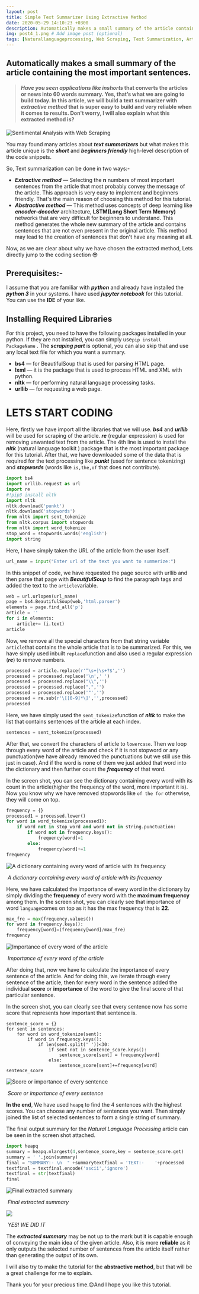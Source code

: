```yaml
---
layout: post
title: Simple Text Summarizer Using Extractive Method
date: 2020-05-29 14:10:23 +0300
description: Automatically makes a small summary of the article containing the most important sentences. # Add post description (optional)
img: post4_1.png # Add image post (optional)
tags: [Naturallanguageprocessing, Web Scraping, Text Summarization, Artificial Intelligence]
---
```

## Automatically makes a small summary of the article containing the most important sentences.



> #### *Have you seen applications like*  ***inshorts*** that converts the articles or news into 60 words summary. Yes, that’s what we are going to build today. In this article, we will build a text summarizer with ***extractive method*** that is super easy to build and very reliable when it comes to results. Don't worry, I will also explain what this extracted method is?

![Sentimental Analysis with Web Scraping](/assets/img/post4_1.png)

You may found many articles about ***text summarizers*** but what makes this article unique is the ***short*** and ***beginners friendly*** high-level description of the code snippets.

So, Text summarization can be done in two ways:-

- ***Extractive method*** — Selecting the **n** numbers of most important sentences from the article that most probably convey the message of the article. This approach is very easy to implement and beginners friendly. That's the main reason of choosing this method for this tutorial.
- ***Abstractive method*** — This method uses concepts of deep learning like ***encoder-decoder*** architecture, **LSTM(**Long Short Term Memory**)** networks that are very difficult for beginners to understand. This method generates the whole new summary of the article and contains sentences that are not even present in the original article. This method may lead to the creation of sentences that don't have any meaning at all.

Now, as we are clear about why we have chosen the extracted method, Lets directly jump to the coding section 😎

## **Prerequisites:-**

I assume that you are familiar with ***python*** and already have installed the ***python 3*** in your systems. I have used ***jupyter notebook*** for this tutorial. You can use the **IDE** of your like.

## **Installing Required Libraries**

For this project, you need to have the following packages installed in your python. If they are not installed, you can simply use`pip install PackageName` . The ***scraping part*** is optional, you can also skip that and use any local text file for which you want a summary.

- **bs4** — for BeautifulSoup that is used for parsing HTML page.
- **lxml** — it is the package that is used to process HTML and XML with python.
- **nltk** — for performing natural language processing tasks.
- **urllib** — for requesting a web page.

# **LETS START CODING**

Here, firstly we have import all the libraries that we will use. ***bs4*** and ***urllib*** will be used for scraping of the article. ***re*** (regular expression) is used for removing unwanted text from the article. The 4th line is used to install the ***nltk*** (natural language toolkit ) package that is the most important package for this tutorial. After that, we have downloaded some of the data that is required for the text processing like ***punkt*** (used for sentence tokenizing) and ***stopwords*** (words like `is,the,of` that does not contribute).

```python
import bs4
import urllib.request as url
import re
#!pip3 install nltk
import nltk
nltk.download('punkt')
nltk.download('stopwords')
from nltk import sent_tokenize
from nltk.corpus import stopwords
from nltk import word_tokenize
stop_word = stopwords.words('english')
import string
```

Here, I have simply taken the URL of the article from the user itself.

```python
url_name = input("Enter url of the text you want to summerize:")
```

In this snippet of code, we have requested the page source with urllib and then parse that page with ***BeautifulSoup*** to find the paragraph tags and added the text to the `article`variable.

```python
web = url.urlopen(url_name)
page = bs4.BeautifulSoup(web,'html.parser')
elements = page.find_all('p')
article = ''
for i in elements:
    article+= (i.text)
article
```

Now, we remove all the special characters from that string variable `article`that contains the whole article that is to be summarized. For this, we have simply used inbuilt `replace`function and also used a regular expression (***re***) to remove numbers.

```python
processed = article.replace(r'^\s+|\s+?$','')
processed = processed.replace('\n',' ')
processed = processed.replace("\\",'')
processed = processed.replace(",",'')
processed = processed.replace('"','')
processed = re.sub(r'\[[0-9]*\]','',processed)
processed
```

Here, we have simply used the `sent_tokenize`function of ***nltk*** to make the list that contains sentences of the article at each index.

```python
sentences = sent_tokenize(processed)
```

After that, we convert the characters of article to `lowercase`. Then we loop through every word of the article and check if it is not stopword or any punctuation(we have already removed the punctuations but we still use this just in case). And if the word is none of them we just added that word into the dictionary and then further count the ***frequency*** of that word.

In the screen shot, you can see the dictionary containing every word with its count in the article(higher the frequency of the word, more important it is). Now you know why we have removed stopwords like `of the for` otherwise, they will come on top.

```python
frequency = {}
processed1 = processed.lower()
for word in word_tokenize(processed1):
    if word not in stop_word and word not in string.punctuation:
        if word not in frequency.keys():
            frequency[word]=1
        else:
            frequency[word]+=1
frequency
```

![A dictionary containing every word of article with its frequency](https://miro.medium.com/max/301/1*Sw3oEthOgrf0-w6H4y6SEA.png)

​                                                *A dictionary containing every word of article with its frequency*

Here, we have calculated the importance of every word in the dictionary by simply dividing the **frequency** of every word with the **maximum frequency** among them. In the screen shot, you can clearly see that importance of word `language`comes on top as it has the max frequency that is **22**.

```python
max_fre = max(frequency.values())
for word in frequency.keys():
    frequency[word]=(frequency[word]/max_fre)
frequency
```

![Importance of every word of the article](https://miro.medium.com/max/426/1*6yTj6QITSzbn5CqZrtL8sw.png)

​                                                                       *Importance of every word of the article*

After doing that, now we have to calculate the importance of every sentence of the article. And for doing this, we iterate through every sentence of the article, then for every word in the sentence added the individual **score** or **importance** of the word to give the final score of that particular sentence.

In the screen shot, you can clearly see that every sentence now has some score that represents how important that sentence is.

```
sentence_score = {}
for sent in sentences:
    for word in word_tokenize(sent):
        if word in frequency.keys():
            if len(sent.split(' '))<30:
                if sent not in sentence_score.keys():
                    sentence_score[sent] = frequency[word]
                else:
                    sentence_score[sent]+=frequency[word]
sentence_score
```



![Score or importance of every sentence](https://miro.medium.com/max/980/1*LzbU0FJ8vme8wOuXT59I2Q.png)

​                                                                *Score or importance of every sentence*

**In the end**, We have used `heapq` to find the 4 sentences with the highest scores. You can choose any number of sentences you want. Then simply joined the list of selected sentences to form a single string of summary.

The final output summary for the *Natural Language Processing* article can be seen in the screen shot attached.

```python
import heapq
summary = heapq.nlargest(4,sentence_score,key = sentence_score.get)
summary = ' '.join(summary)
final = "SUMMARY:- \n  " +summarytextfinal = 'TEXT:-    '+processed
textfinal = textfinal.encode('ascii','ignore')
textfinal = str(textfinal) 
final
```

![Final extracted summary](https://miro.medium.com/max/1056/1*08SR_0zXZ7rum84CTy_S7A.png)

​                                                                            *Final extracted summary*



![](/assets/img/post4_2.gif)           

​                     *YES! WE DID IT*

The ***extracted summary*** may be not up to the mark but it is capable enough of conveying the main idea of the given article. Also, it is more **reliable** as it only outputs the selected number of sentences from the article itself rather than generating the output of its own.

I will also try to make the tutorial for the **abstractive method**, but that will be a great challenge for me to explain. 

Thank you for your precious time.😊And I hope you like this tutorial.

